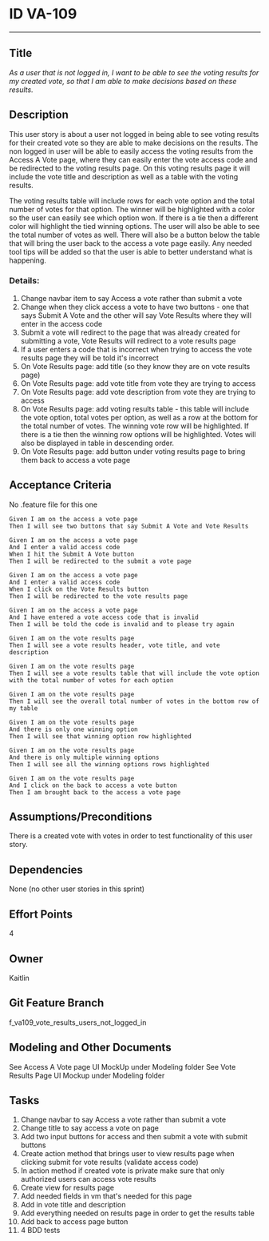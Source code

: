 # ID VA-109
<hr>

## Title

*As a user that is not logged in, I want to be able to see the voting results for my created vote, so that I am able to make decisions based on these results.*

## Description

This user story is about a user not logged in being able to see voting results for their created vote so they are able to make decisions on the results. The non logged in user will be able to easily access the voting results from the Access A Vote page, where they can easily enter the vote access code and be redirected to the voting results page. On this voting results page it will include the vote title and description as well as a table with the voting results.

The voting results table will include rows for each vote option and the total number of votes for that option. The winner will be highlighted with a color so the user can easily see which option won. If there is a tie then a different color will highlight the tied winning options. The user will also be able to see the total number of votes as well. There will also be a button below the table that will bring the user back to the access a vote page easily. Any needed tool tips will be added so that the user is able to better understand what is happening.

### Details:

1. Change navbar item to say Access a vote rather than submit a vote 
2. Change when they click access a vote to have two buttons - one that says Submit A Vote and the other will say Vote Results where they will enter in the access code 
3. Submit a vote will redirect to the page that was already created for submitting a vote, Vote Results will redirect to a vote results page 
4. If a user enters a code that is incorrect when trying to access the vote results page they will be told it's incorrect 
5. On Vote Results page: add title (so they know they are on vote results page)
6. On Vote Results page: add vote title from vote they are trying to access
7. On Vote Results page: add vote description from vote they are trying to access 
8. On Vote Results page: add voting results table - this table will include the vote option, total votes per option, as well as a row at the bottom for the total number of votes. The winning vote row will be highlighted. If there is a tie then the winning row options will be highlighted. Votes will also be displayed in table in descending order. 
9. On Vote Results page: add button under voting results page to bring them back to access a vote page  

## Acceptance Criteria
No .feature file for this one

    Given I am on the access a vote page
    Then I will see two buttons that say Submit A Vote and Vote Results   

    Given I am on the access a vote page
    And I enter a valid access code
    When I hit the Submit A Vote button
    Then I will be redirected to the submit a vote page 

    Given I am on the access a vote page
    And I enter a valid access code 
    When I click on the Vote Results button
    Then I will be redirected to the vote results page      

    Given I am on the access a vote page
    And I have entered a vote access code that is invalid 
    Then I will be told the code is invalid and to please try again

    Given I am on the vote results page 
    Then I will see a vote results header, vote title, and vote description 

    Given I am on the vote results page 
    Then I will see a vote results table that will include the vote option with the total number of votes for each option

    Given I am on the vote results page
    Then I will see the overall total number of votes in the bottom row of my table 

    Given I am on the vote results page 
    And there is only one winning option 
    Then I will see that winning option row highlighted

    Given I am on the vote results page 
    And there is only multiple winning options 
    Then I will see all the winning options rows highlighted 

    Given I am on the vote results page 
    And I click on the back to access a vote button 
    Then I am brought back to the access a vote page 

## Assumptions/Preconditions
There is a created vote with votes in order to test functionality of this user story. 

## Dependencies
None (no other user stories in this sprint) 

## Effort Points
4

## Owner
Kaitlin

## Git Feature Branch
f_va109_vote_results_users_not_logged_in

## Modeling and Other Documents
See Access A Vote page UI MockUp under Modeling folder 
See Vote Results Page UI Mockup under Modeling folder 

## Tasks
1. Change navbar to say Access a vote rather than submit a vote
2. Change title to say access a vote on page 
3. Add two input buttons for access and then submit a vote with submit buttons
4. Create action method that brings user to view results page when clicking submit for vote results (validate access code)
5. In action method if created vote is private make sure that only authorized users can access vote results 
6. Create view for results page 
7. Add needed fields in vm that's needed for this page 
8. Add in vote title and description 
9. Add everything needed on results page in order to get the results table 
10. Add back to access page button  
11. 4 BDD tests

